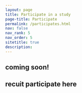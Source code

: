 ```yaml
---
layout: page
title: Participate in a study
page-title: Participate
permalink: /participates.html
nav: false
nav_rank: 5
nav_order: 5
sitetitle: true
description: 
---
```

## coming soon!
## recuit participate here


